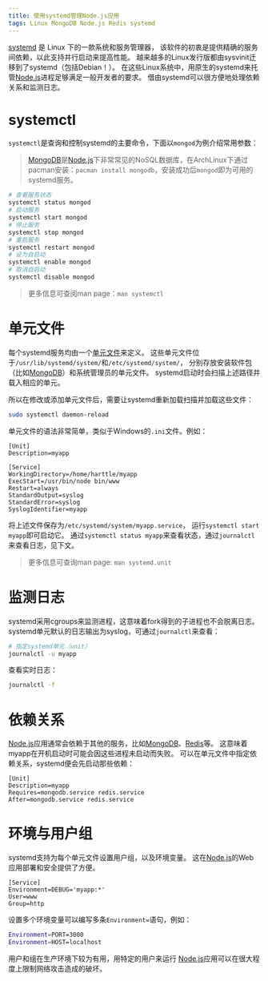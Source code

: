 ```yaml
---
title: 使用systemd管理Node.js应用
tags: Linux MongoDB Node.js Redis systemd
---
```


[systemd][systemd-wiki] 是 Linux 下的一款系统和服务管理器，
该软件的初衷是提供精确的服务间依赖，以此支持并行启动来提高性能。
越来越多的Linux发行版都由sysvinit迁移到了systemd（包括Debian！）。
在这些Linux系统中，用原生的systemd来托管[Node.js][node]进程足够满足一般开发者的要求。
借由systemd可以很方便地处理依赖关系和监测日志。

# systemctl

`systemctl`是查询和控制systemd的主要命令，下面以`mongod`为例介绍常用参数：

> [MongoDB][mongodb]是[Node.js][node]下非常常见的NoSQL数据库，在ArchLinux下通过pacman安装：`pacman install mongodb`，安装成功后`mongod`即为可用的systemd服务。

```bash
# 查看服务状态
systemctl status mongod
# 启动服务
systemctl start mongod
# 停止服务
systemctl stop mongod
# 重启服务
systemctl restart mongod
# 设为自启动
systemctl enable mongod
# 取消自启动
systemctl disable mongod
```

<!--more-->

> 更多信息可查阅man page：`man systemctl`

# 单元文件

每个systemd服务均由一个[单元文件][unitfile-arch]来定义。
这些单元文件位于`/usr/lib/systemd/system/`和`/etc/systemd/system/`，
分别存放安装软件包（比如[MongoDB][mongodb]）和系统管理员的单元文件。
systemd启动时会扫描上述路径并载入相应的单元。

所以在修改或添加单元文件后，需要让systemd重新加载扫描并加载这些文件：

```bash
sudo systemctl daemon-reload
```

单元文件的语法非常简单，类似于Windows的`.ini`文件。例如：

```systemd
[Unit]
Description=myapp

[Service]
WorkingDirectory=/home/harttle/myapp
ExecStart=/usr/bin/node bin/www
Restart=always
StandardOutput=syslog
StandardError=syslog
SyslogIdentifier=myapp
```

将上述文件保存为`/etc/systemd/system/myapp.service`，
运行`systemctl start myapp`即可启动它。
通过`systemctl status myapp`来查看状态，通过`journalctl`来查看日志，见下文。

> 更多信息可查询man page: `man systemd.unit`

# 监测日志

systemd采用cgroups来监测进程，这意味着fork得到的子进程也不会脱离日志。
systemd单元默认的日志输出为syslog，可通过`journalctl`来查看：

```bash
# 指定systemd单元（unit）
journalctl -u myapp
```

查看实时日志：

```bash
journalctl -f
```

# 依赖关系

[Node.js][node]应用通常会依赖于其他的服务，比如[MongoDB][mongodb]、[Redis][redis]等。
这意味着myapp在开机启动时可能会因这些进程未启动而失败。
可以在单元文件中指定依赖关系，systemd便会先启动那些依赖：

```systemd
[Unit]
Description=myapp
Requires=mongodb.service redis.service
After=mongodb.service redis.service
```

# 环境与用户组

systemd支持为每个单元文件设置用户组，以及环境变量。
这在[Node.js][node]的Web应用部署和安全提供了方便。

```systemd
[Service]
Environment=DEBUG='myapp:*'
User=www
Group=http
```

设置多个环境变量可以编写多条`Environment=`语句，例如：

```bash
Environment=PORT=3000
Environment=HOST=localhost
```

用户和组在生产环境下较为有用，用特定的用户来运行
[Node.js][node]应用可以在很大程度上限制网络攻击造成的破坏。

[systemd-wiki]: https://zh.wikipedia.org/wiki/Systemd
[unitfile-arch]: http://www.freedesktop.org/software/systemd/man/systemd.unit.html
[mongodb]: https://www.mongodb.com
[redis]: https://github.com/antirez/redis
[node]: http://nodejs.org
